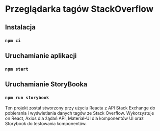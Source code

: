 # Przeglądarka tagów StackOverflow


## Instalacja

### `npm ci`

## Uruchamianie aplikacji

### `npm start`

## Uruchamianie StoryBooka
### `npm run storybook`


Ten projekt został stworzony przy użyciu Reacta z API Stack Exchange do pobierania i wyświetlania danych tagów ze Stack Overflow. Wykorzystuje on React, Axios dla żądań API, Material-UI dla komponentów UI oraz Storybook do testowania komponentów.
